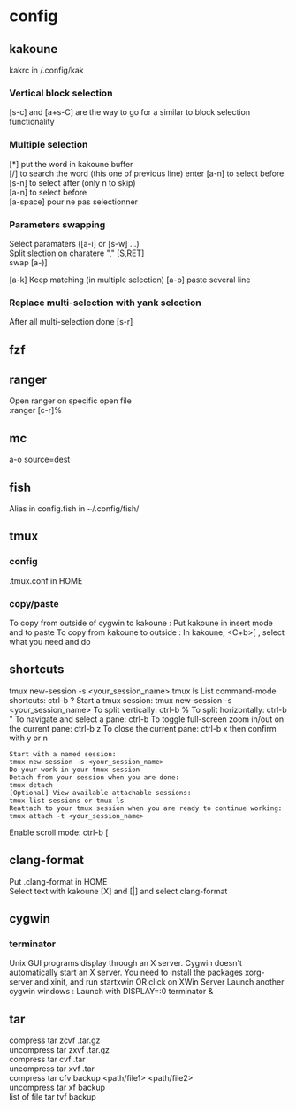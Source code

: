 # config
## kakoune
kakrc in /.config/kak

### Vertical block selection
[s-c] and [a+s-C] are the way to go for a similar to block selection functionality

### Multiple selection  
[*] put the word in kakoune buffer  
[/] to search the word (this one of previous line) 
enter
[a-n] to select before  
[s-n] to select after (only n to skip)  
[a-n] to select before  
[a-space] pour ne pas selectionner 

### Parameters swapping  
Select paramaters ([a-i] or [s-w] ...)  
Split slection on charatere "," [S,RET]   
swap [a-)]  

[a-k] Keep matching (in multiple selection)
[a-p] paste several line

### Replace multi-selection with yank selection  
After all multi-selection done
[s-r]

## fzf

## ranger
Open ranger on specific open file  
:ranger [c-r]%

## mc
a-o	source=dest

## fish
Alias in config.fish in ~/.config/fish/

## tmux
### config
.tmux.conf in HOME
### copy/paste
To copy from outside of cygwin to kakoune : Put kakoune in insert mode and <S-Ins> to paste
To copy from kakoune to outside : In kakoune, <C+b>[ , select what you need and do <C-Ins>
## shortcuts
tmux new-session -s <your_session_name> 
tmux ls 
List command-mode shortcuts: ctrl-b ?
    Start a tmux session:
    tmux new-session -s <your_session_name>
    To split vertically: 
    ctrl-b %
    To split horizontally: 
    ctrl-b "
    To navigate and select a pane: 
    ctrl-b <arrow keys>
    To toggle full-screen zoom in/out on the current pane:
    ctrl-b z
    To close the current pane:
    ctrl-b x then confirm with y or n

    Start with a named session:
    tmux new-session -s <your_session_name>
    Do your work in your tmux session
    Detach from your session when you are done:
    tmux detach
    [Optional] View available attachable sessions:
    tmux list-sessions or tmux ls
    Reattach to your tmux session when you are ready to continue working:
    tmux attach -t <your_session_name>

Enable scroll mode: ctrl-b [

## clang-format
Put .clang-format in HOME  
Select text with kakoune [X] and [|] and select clang-format  

## cygwin
### terminator
Unix GUI programs display through an X server. Cygwin doesn't automatically start an X server. You need to install the packages xorg-server and xinit, 
and run 
	startxwin     OR click on XWin Server
Launch another cygwin windows : <A-f2>
Launch with
	DISPLAY=:0 terminator &

## tar
compress 	tar zcvf <name>.tar.gz <dossier/>   
uncompress 	tar zxvf <name>.tar.gz  
compress 	tar cvf <name>.tar <dossier/>  
uncompress 	tar xvf <name>.tar  
compress 	tar cfv backup <path/file1> <path/file2>  
uncompress 	tar xf backup  
list of file	tar tvf backup
